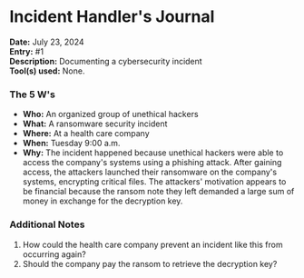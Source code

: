 # Incident Handler's Journal

**Date:** July 23, 2024  
**Entry:** #1  
**Description:** Documenting a cybersecurity incident  
**Tool(s) used:** None.

### The 5 W's
- **Who:** An organized group of unethical hackers  
- **What:** A ransomware security incident  
- **Where:** At a health care company  
- **When:** Tuesday 9:00 a.m.  
- **Why:** The incident happened because unethical hackers were able to access the company's systems using a phishing attack. After gaining access, the attackers launched their ransomware on the company's systems, encrypting critical files. The attackers' motivation appears to be financial because the ransom note they left demanded a large sum of money in exchange for the decryption key.

### Additional Notes
1. How could the health care company prevent an incident like this from occurring again?  
2. Should the company pay the ransom to retrieve the decryption key?
